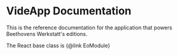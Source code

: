 # VideApp Documentation

This is the reference documentation for the application that powers Beethovens Werkstatt's editions.

The React base class is {@link EoModule}
